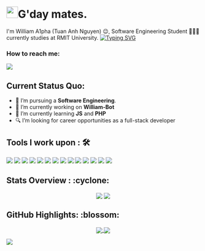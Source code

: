 <h1><img src="https://emojis.slackmojis.com/emojis/images/1531849430/4246/blob-sunglasses.gif?1531849430" width="30"/>G'day mates.</h1>

I'm William A1pha (Tuan Anh Nguyen) 😉, Software Engineering Student 👨🏻‍💻 currently studies at RMIT University.
[![Typing SVG](https://readme-typing-svg.herokuapp.com?vCenter=true&width=500&lines=Software+Engineering+Student;Year+Two;RMIT+University)](https://git.io/typing-svg)
### How to reach me: 
<a href="mailto: tuananh131001@gmail.com">
<a href="https://www.linkedin.com/in/tu%E1%BA%A5n-anh-nguy%E1%BB%85n-2051281b4/"><img src="https://img.shields.io/badge/WilliamA1pha-%230077B5.svg?&style=for-the-badge&logo=linkedin&logoColor=white" ></a>  
  
 <h2>Current Status Quo:</h2>
  
- 💼 I’m pursuing a <strong>Software Engineering</strong>.
- 🔭 I’m currently working on <strong>William-Bot</strong> 
- 🌱 I’m currently learning <strong>JS</strong> and <strong>PHP</strong>
- 🔍 I’m looking for career opportunities as a full-stack developer
 <h2>Tools I work upon : 🛠</h2>
  
<!-- <img src="">   -->
<img src="https://img.shields.io/badge/HTML5-E34F26?style=for-the-badge&logo=html5&logoColor=white">  <img src="https://img.shields.io/badge/CSS3-1572B6?style=for-the-badge&logo=css3&logoColor=white">   <img src="https://img.shields.io/badge/Java%20-%23E00033.svg?&style=for-the-badge&logo=java&logoColor=white">   <img src="https://img.shields.io/badge/python%20-%2314354C.svg?&style=for-the-badge&logo=python&logoColor=white">   <img src="https://img.shields.io/badge/c++%20-%2300599C.svg?&style=for-the-badge&logo=c%2B%2B&logoColor=white">   <img src="https://img.shields.io/badge/MySQL-005C84?style=for-the-badge&logo=mysql&logoColor=white">    <img src="https://img.shields.io/badge/git%20-%23F05032.svg?&style=for-the-badge&logo=git&logoColor=white"/>   <img src="http://img.shields.io/badge/-VS%20Code-000000?style=for-the-badge&logo=Visual-studio-code&logoColor=blue"> <img src="https://img.shields.io/badge/Arduino_IDE-00979D?style=for-the-badge&logo=arduino&logoColor=white"> <img src="https://img.shields.io/badge/Codewars-B1361E?style=for-the-badge&logo=Codewars&logoColor=white"> <img src="https://img.shields.io/badge/PyCharm-000000.svg?&style=for-the-badge&logo=PyCharm&logoColor=white"> <img src="https://img.shields.io/badge/Visual_Studio-5C2D91?style=for-the-badge&logo=visual%20studio&logoColor=white">  <img src="https://img.shields.io/badge/Visual_Studio_Code-0078D4?style=for-the-badge&logo=visual%20studio%20code&logoColor=white"> <img src="https://img.shields.io/badge/-Hackerrank-2EC866?style=for-the-badge&logo=HackerRank&logoColor=white">

  <h2>Stats Overview : :cyclone: </h2>
  <p align="center">
<img align="center" src="https://github-readme-stats.vercel.app/api?username=wi2liamalpha&show_icons=true&count_private=true&hide=stars&include_all_commits=false&theme=material-palenight" />
<img align="center" src="https://github-profile-trophy.vercel.app/?username=wi2liamalpha&theme=dracula&no-bg=true&row=1"/>
  </p>

  <h2>GitHub Highlights: :blossom:</h2>
  <p align="center">
<a href="">
  <img align="center" src="https://github-readme-stats.vercel.app/api/top-langs/?username=wi2liamalpha&langs_count=8&layout=compact&theme=material-palenight&hide=html,Tcl" />
</a>
<a href="">
  <img align="center" src="http://github-readme-streak-stats.herokuapp.com?user=wi2liamalpha&theme=material-palenight"/>
</a>
  </p>
 <img align="center" src="https://activity-graph.herokuapp.com/graph?username=wi2liamalpha&theme=react-dark"/>
